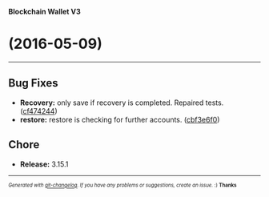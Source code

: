 __Blockchain Wallet V3__

#   (2016-05-09)



---

## Bug Fixes

- **Recovery:** only save if recovery is completed. Repaired tests.
  ([cf474244](https://github.com/blockchain/My-Wallet-V3/commit/cf474244a55be424342f546a0895791d726e59ef))
- **restore:** restore is checking for further accounts.
  ([cbf3e6f0](https://github.com/blockchain/My-Wallet-V3/commit/cbf3e6f05e9e61908da16b9326c12ecc6e51efe7))


## Chore

- **Release:** 3.15.1



---
<sub><sup>*Generated with [git-changelog](https://github.com/rafinskipg/git-changelog). If you have any problems or suggestions, create an issue.* :) **Thanks** </sub></sup>
